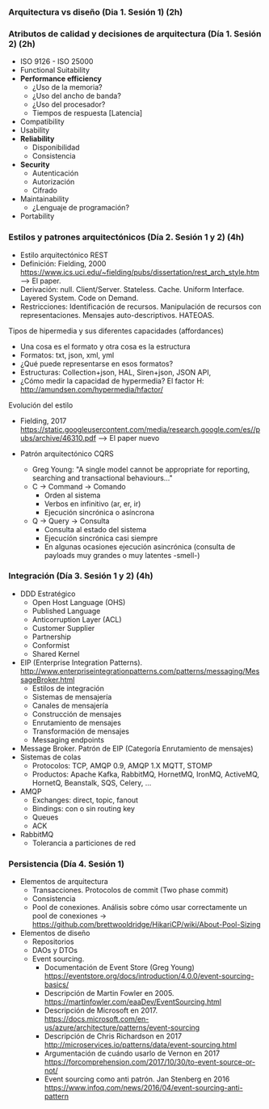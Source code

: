 ### Arquitectura vs diseño (Dia 1. Sesión 1) (2h)



### Atributos de calidad y decisiones de arquitectura (Día 1. Sesión 2) (2h)
- ISO 9126 - ISO 25000
- Functional Suitability
- **Performance efficiency**
	- ¿Uso de la memoria?
	- ¿Uso del ancho de banda?
	- ¿Uso del procesador?
	- Tiempos de respuesta [Latencia]
- Compatibility
- Usability
- **Reliability**
	- Disponibilidad
	- Consistencia
- **Security**
	- Autenticación
	- Autorización
	- Cifrado
- Maintainability
	- ¿Lenguaje de programación?
- Portability

### Estilos y patrones arquitectónicos (Día 2. Sesión 1 y 2) (4h)
- Estilo arquitectónico REST
- Definición: Fielding, 2000 https://www.ics.uci.edu/~fielding/pubs/dissertation/rest_arch_style.htm --> El paper.
- Derivación: null. Client/Server. Stateless. Cache. Uniform Interface. Layered System. Code on Demand. 
- Restricciones: Identificación de recursos. Manipulación de recursos con representaciones. Mensajes auto-descriptivos. HATEOAS.

Tipos de hipermedia y sus diferentes capacidades (affordances)
- Una cosa es el formato y otra cosa es la estructura
- Formatos: txt, json, xml, yml
- ¿Qué puede representarse en esos formatos? 
- Estructuras: Collection+json, HAL, Siren+json, JSON API, 
- ¿Cómo medir la capacidad de hypermedia? El factor H: http://amundsen.com/hypermedia/hfactor/ 

Evolución del estilo
- Fielding, 2017 https://static.googleusercontent.com/media/research.google.com/es//pubs/archive/46310.pdf --> El paper nuevo

- Patrón arquitectónico CQRS
	- Greg Young: "A single model cannot be appropriate for reporting, searching and transactional behaviours…" 
	- C -> Command -> Comando
		- Orden al sistema
		- Verbos en infinitivo (ar, er, ir)
		- Ejecución sincrónica o asíncrona
	- Q -> Query -> Consulta
		- Consulta al estado del sistema
		- Ejecucíón sincrónica casi siempre
		- En algunas ocasiones ejecución asincrónica (consulta de payloads muy grandes o muy latentes -smell-)

### Integración (Día 3. Sesión 1 y 2) (4h)

- DDD Estratégico
	- Open Host Language (OHS)
	- Published Language
	- Anticorruption Layer (ACL)
	- Customer Supplier
	- Partnership
	- Conformist
	- Shared Kernel
- EIP (Enterprise Integration Patterns). http://www.enterpriseintegrationpatterns.com/patterns/messaging/MessageBroker.html
	- Estilos de integración
	- Sistemas de mensajería
	- Canales de mensajería
	- Construcción de mensajes
	- Enrutamiento de mensajes
	- Transformación de mensajes
	- Messaging endpoints
- Message Broker. Patrón de EIP (Categoría Enrutamiento de mensajes)
- Sistemas de colas
	- Protocolos: TCP, AMQP 0.9, AMQP 1.X MQTT, STOMP
	- Productos: Apache Kafka, RabbitMQ, HornetMQ, IronMQ, ActiveMQ, HornetQ, Beanstalk, SQS, Celery, ...
- AMQP
	- Exchanges: direct, topic, fanout
	- Bindings: con o sin routing key
	- Queues
	- ACK
- RabbitMQ
	- Tolerancia a particiones de red

### Persistencia (Día 4. Sesión 1)

- Elementos de arquitectura
	- Transacciones. Protocolos de commit (Two phase commit)
	- Consistencia
	- Pool de conexiones. Análisis sobre cómo usar correctamente un pool de conexiones -> https://github.com/brettwooldridge/HikariCP/wiki/About-Pool-Sizing
- Elementos de diseño
	- Repositorios
	- DAOs y DTOs
	- Event sourcing.
		- Documentación de Event Store (Greg Young) https://eventstore.org/docs/introduction/4.0.0/event-sourcing-basics/
		- Descripción de Martin Fowler en 2005. https://martinfowler.com/eaaDev/EventSourcing.html
		- Descripción de Microsoft en 2017. https://docs.microsoft.com/en-us/azure/architecture/patterns/event-sourcing
		- Descripción de Chris Richardson en 2017 http://microservices.io/patterns/data/event-sourcing.html
		- Argumentación de cuándo usarlo de Vernon en 2017 https://forcomprehension.com/2017/10/30/to-event-source-or-not/
		- Event sourcing como anti patrón. Jan Stenberg en 2016 https://www.infoq.com/news/2016/04/event-sourcing-anti-pattern
		

